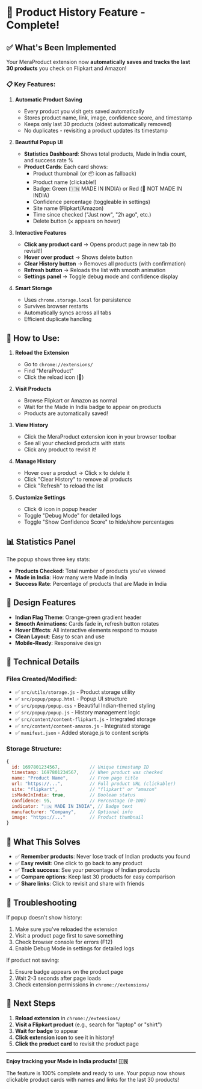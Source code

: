# 🎉 Product History Feature - Complete!

## ✅ What's Been Implemented

Your MeraProduct extension now **automatically saves and tracks the last 30 products** you check on Flipkart and Amazon!

### 📋 Key Features:

1. **Automatic Product Saving**
   - Every product you visit gets saved automatically
   - Stores product name, link, image, confidence score, and timestamp
   - Keeps only last 30 products (oldest automatically removed)
   - No duplicates - revisiting a product updates its timestamp

2. **Beautiful Popup UI**
   - **Statistics Dashboard**: Shows total products, Made in India count, and success rate %
   - **Product Cards**: Each card shows:
     - Product thumbnail (or 📦 icon as fallback)
     - Product name (clickable!)
     - Badge: Green (🇮🇳 MADE IN INDIA) or Red (🚫 NOT MADE IN INDIA)
     - Confidence percentage (toggleable in settings)
     - Site name (Flipkart/Amazon)
     - Time since checked ("Just now", "2h ago", etc.)
     - Delete button (× appears on hover)

3. **Interactive Features**
   - **Click any product card** → Opens product page in new tab (to revisit!)
   - **Hover over product** → Shows delete button
   - **Clear History button** → Removes all products (with confirmation)
   - **Refresh button** → Reloads the list with smooth animation
   - **Settings panel** → Toggle debug mode and confidence display

4. **Smart Storage**
   - Uses `chrome.storage.local` for persistence
   - Survives browser restarts
   - Automatically syncs across all tabs
   - Efficient duplicate handling

## 🚀 How to Use:

1. **Reload the Extension**
   - Go to `chrome://extensions/`
   - Find "MeraProduct"
   - Click the reload icon (🔄)

2. **Visit Products**
   - Browse Flipkart or Amazon as normal
   - Wait for the Made in India badge to appear on products
   - Products are automatically saved!

3. **View History**
   - Click the MeraProduct extension icon in your browser toolbar
   - See all your checked products with stats
   - Click any product to revisit it!

4. **Manage History**
   - Hover over a product → Click × to delete it
   - Click "Clear History" to remove all products
   - Click "Refresh" to reload the list

5. **Customize Settings**
   - Click ⚙️ icon in popup header
   - Toggle "Debug Mode" for detailed logs
   - Toggle "Show Confidence Score" to hide/show percentages

## 📊 Statistics Panel

The popup shows three key stats:

- **Products Checked**: Total number of products you've viewed
- **Made in India**: How many were Made in India
- **Success Rate**: Percentage of products that are Made in India

## 🎨 Design Features

- **Indian Flag Theme**: Orange-green gradient header
- **Smooth Animations**: Cards fade in, refresh button rotates
- **Hover Effects**: All interactive elements respond to mouse
- **Clean Layout**: Easy to scan and use
- **Mobile-Ready**: Responsive design

## 🔧 Technical Details

### Files Created/Modified:
- ✅ `src/utils/storage.js` - Product storage utility
- ✅ `src/popup/popup.html` - Popup UI structure
- ✅ `src/popup/popup.css` - Beautiful Indian-themed styling
- ✅ `src/popup/popup.js` - History management logic
- ✅ `src/content/content-flipkart.js` - Integrated storage
- ✅ `src/content/content-amazon.js` - Integrated storage
- ✅ `manifest.json` - Added storage.js to content scripts

### Storage Structure:
```javascript
{
  id: 1697801234567,           // Unique timestamp ID
  timestamp: 1697801234567,    // When product was checked
  name: "Product Name",        // From page title
  url: "https://...",          // Full product URL (clickable!)
  site: "flipkart",            // "flipkart" or "amazon"
  isMadeInIndia: true,         // Boolean status
  confidence: 95,              // Percentage (0-100)
  indicator: "🇮🇳 MADE IN INDIA", // Badge text
  manufacturer: "Company",     // Optional info
  image: "https://..."         // Product thumbnail
}
```

## 🎯 What This Solves

- ✅ **Remember products**: Never lose track of Indian products you found
- ✅ **Easy revisit**: One click to go back to any product
- ✅ **Track success**: See your percentage of Indian products
- ✅ **Compare options**: Keep last 30 products for easy comparison
- ✅ **Share links**: Click to revisit and share with friends

## 🐛 Troubleshooting

If popup doesn't show history:
1. Make sure you've reloaded the extension
2. Visit a product page first to save something
3. Check browser console for errors (F12)
4. Enable Debug Mode in settings for detailed logs

If product not saving:
1. Ensure badge appears on the product page
2. Wait 2-3 seconds after page loads
3. Check extension permissions in `chrome://extensions/`

## 📱 Next Steps

1. **Reload extension** in `chrome://extensions/`
2. **Visit a Flipkart product** (e.g., search for "laptop" or "shirt")
3. **Wait for badge** to appear
4. **Click extension icon** to see it in history!
5. **Click the product card** to revisit the product page

---

**Enjoy tracking your Made in India products! 🇮🇳**

The feature is 100% complete and ready to use. Your popup now shows clickable product cards with names and links for the last 30 products!
